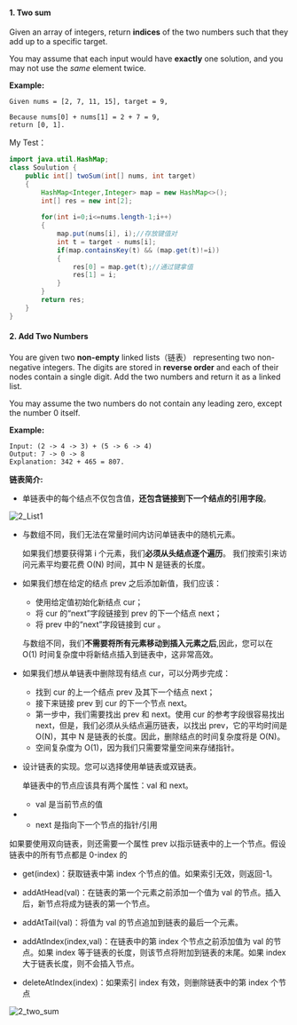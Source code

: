 #### 1. Two sum

Given an array of integers, return **indices** of the two numbers such that they add up to a specific target.

You may assume that each input would have **exactly** one solution, and you may not use the *same* element twice.

**Example:**

```
Given nums = [2, 7, 11, 15], target = 9,

Because nums[0] + nums[1] = 2 + 7 = 9,
return [0, 1].
```

My Test：

```java
import java.util.HashMap;
class Soulution {
    public int[] twoSum(int[] nums, int target) 
	{
		HashMap<Integer,Integer> map = new HashMap<>();
		int[] res = new int[2];
		
		for(int i=0;i<=nums.length-1;i++)
		{
			map.put(nums[i], i);//存放键值对
			int t = target - nums[i];
			if(map.containsKey(t) && (map.get(t)!=i))
			{
				res[0] = map.get(t);//通过键拿值
				res[1] = i;
			}
		}
		return res;
	}
}
```



#### 2. Add Two Numbers

You are given two **non-empty** linked lists（链表） representing two non-negative integers. The digits are stored in **reverse order** and each of their nodes contain a single digit. Add the two numbers and return it as a linked list.

You may assume the two numbers do not contain any leading zero, except the number 0 itself.

**Example:**

```
Input: (2 -> 4 -> 3) + (5 -> 6 -> 4)
Output: 7 -> 0 -> 8
Explanation: 342 + 465 = 807.
```

**链表简介:**

- 单链表中的每个结点不仅包含值，**还包含链接到下一个结点的引用字段**。

![2_List1](D:\1Explore\1Note\2_List1.PNG)

- 与数组不同，我们无法在常量时间内访问单链表中的随机元素。

  如果我们想要获得第 i 个元素，我们**必须从头结点逐个遍历**。 我们按索引来访问元素平均要花费 O(N) 时间，其中 N 是链表的长度。

- 如果我们想在给定的结点 prev 之后添加新值，我们应该：

  - 使用给定值初始化新结点 cur；
  - 将 cur 的“next”字段链接到 prev 的下一个结点 next；
  - 将 prev 中的“next”字段链接到 cur 。

  与数组不同，我们**不需要将所有元素移动到插入元素之后**,因此，您可以在 O(1) 时间复杂度中将新结点插入到链表中，这非常高效。

- 如果我们想从单链表中删除现有结点 cur，可以分两步完成：
  - 找到 cur 的上一个结点 prev 及其下一个结点 next；
  - 接下来链接 prev 到 cur 的下一个节点 next。
  - 第一步中，我们需要找出 prev 和 next。使用 cur 的参考字段很容易找出 next，但是，我们必须从头结点遍历链表，以找出 prev，它的平均时间是 O(N)，其中 N 是链表的长度。因此，删除结点的时间复杂度将是 O(N)。
  - 空间复杂度为 O(1)，因为我们只需要常量空间来存储指针。

- 设计链表的实现。您可以选择使用单链表或双链表。

  单链表中的节点应该具有两个属性：val 和 next。 
  - val 是当前节点的值

- - next 是指向下一个节点的指针/引用

如果要使用双向链表，则还需要一个属性 prev 以指示链表中的上一个节点。假设链表中的所有节点都是 0-index 的



- get(index)：获取链表中第 index 个节点的值。如果索引无效，则返回-1。

- addAtHead(val)：在链表的第一个元素之前添加一个值为 val 的节点。插入后，新节点将成为链表的第一个节点。

- addAtTail(val)：将值为 val 的节点追加到链表的最后一个元素。

- addAtIndex(index,val)：在链表中的第 index 个节点之前添加值为 val  的节点。如果 index 等于链表的长度，则该节点将附加到链表的末尾。如果 index 大于链表长度，则不会插入节点。

- deleteAtIndex(index)：如果索引 index 有效，则删除链表中的第 index 个节点







![2_two_sum](D:\1Explore\1Note\2_two_sum.gif)







